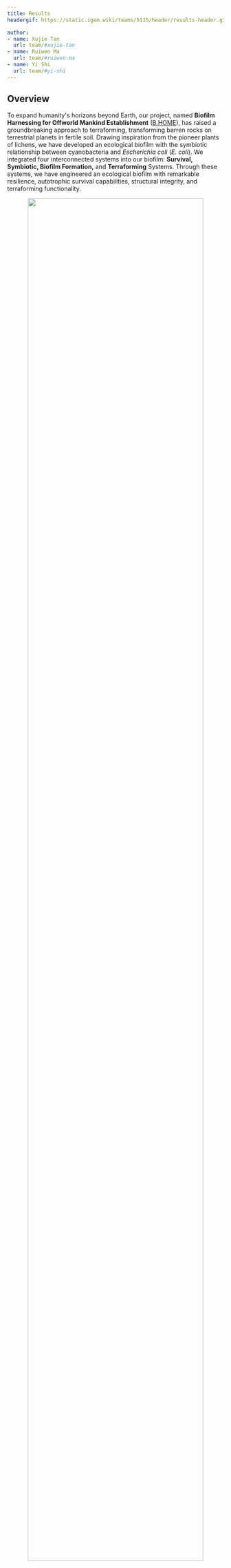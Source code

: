 ```yaml
---
title: Results
headergif: https://static.igem.wiki/teams/5115/header/results-header.gif

author:
- name: Xujie Tan
  url: team/#xujie-tan
- name: Ruiwen Ma
  url: team/#ruiwen-ma
- name: Yi Shi
  url: team/#yi-shi
---
```


## Overview

To expand humanity's horizons beyond Earth, our project, named **Biofilm Harnessing for Offworld Mankind Establishment** ([B.HOME](/description/#b-home-project-overview)), has raised a groundbreaking approach to terraforming, transforming barren rocks on terrestrial planets in fertile soil. Drawing inspiration from the pioneer plants of lichens, we have developed an ecological biofilm with the symbiotic relationship between cyanobacteria and *Escherichia coli* (*E. coli*). We integrated four interconnected systems into our biofilm: **Survival, Symbiotic, Biofilm Formation,** and **Terraforming** Systems. Through these systems, we have engineered an ecological biofilm with remarkable resilience, autotrophic survival capabilities, structural integrity, and terraforming functionality.

<div style="text-align: center;">
    <img src="https://static.igem.wiki/teams/4765/wiki/jzk/description-figure7.png" style='width:90%'>
    <br>
    <div>
        <p><small style="color: gray">Figure 1: Systems Overview<br>B.HOME is composed of four interconnected systems: Survival, Symbiotic, Biofilm Formation, and Terraforming Systems</small></p>
    </div>
</div>



## 1. Survival System

In the Survival System, we introduced **Anti-UV Module**, **Anti-Freeze Module** and **Anti-Desiccation Module** to arm our biofilm with the necessary adaptability against inhospitable conditions.

### Anti-UV Module

In the Anti-UV module, we introduced various **DNA repair or binding proteins** (FEN1, XRCC1, and *Hypsibius exemplaris* mtSSB) (sequence details and functional characterization in [BBa_K4765018](https://parts.igem.org/Part:BBa_K4765018), [BBa_K4765019](https://parts.igem.org/Part:BBa_K4765019), and [BBa_K4765016](https://parts.igem.org/Part:BBa_K4765016)) and MAA producing enzymes (MysA/B/C/D/H, details in [Part:BBa_K4765118](https://parts.igem.org/Part:BBa_K4765118)) that regulate **UV-absorbing substances** to enhance *E. coli*'s resistance to UV radiation.


We employed the [Colony-Forming Unit](/experiments/#cfu-counting) (CFU) assay. After plasmid transformation and plating, we shielded half of the agar plate from UV light using a black paperboard, while the other half was exposed to UV irradiation (6W power) with combined wavelengths of 254 nm and 365 nm for 10 seconds.

<div style="text-align: center;">
    <img src="https://static.igem.wiki/teams/4765/wiki/results-wyj/uv.jpg" style='width:50%'>
    <br>
    <div>
        <p><small style="color: gray">Figure 2: Anti-UV Assay<br>
            After plating, half of the plate is exposed to UV radiation. In the initial phase of assay development, we tried to shield the place with a smaller paperboard (shown on the right). We found the boundary of UV vs not-irradiated is not clear, and there is no need to try smaller paperboard. For CFU, it is better to UV the entire plate or not, to avoid counting confusion at the boundary.</small></p>
    </div>
</div>


Our experimental results demonstrated that most DNA repair and binding proteins exhibited **a higher survival rate** compared to plain *E. coli*, indicating improved anti-UV tolerance, especially XRCC1 and FEN1. We hypothesized that these proteins function by aiding in DNA repair or binding to DNA, thus shielding chromatin from hydroxyl radicals induced by UV radiation. Interestingly, we observed that the expression of green fluorescence [stayGold (BBa_K4162001)](https://parts.igem.org/Part:BBa_K4162001) in *E. coli*, intended as a negative control, significantly increased the survival rate. We suspected that this effect may be due to fluorescent protein absorbing a certain amount of UV radiation through structural changes.

<div style="text-align: center;">
    <img src="https://static.igem.wiki/teams/4765/wiki/results-wyj/uvresults.png" style='width:40%'>
    <br>
    <div>
        <p><small style="color: gray">Figure 3: Survival Rate after UV Exposure<br> Percentage of viable <em>E. coli</em> expressing proteins following UV radiation exposure<br> (Note: The quantitative graph is based on the whole plate CFU to avoid the blurriness at the boundaries of the paperboard-shielded area from UV.)</small></p>
    </div>
</div>



### Anti-Freeze Module

AnAFP (details in [BBa_K4765015](https://parts.igem.org/Part:BBa_K4765015)) is an anti-freeze protein derived from *Ammopiptanthus nanus*, we heterologously expressed  AnAFP in *E. coli*, endowing the bacteria with anti-freeze capability.

To test the anti-freeze capability of AnAFP, we subjected *E. coli* expressing AnAFP to cold treatment at 0°C. Bacteria were placed on iced water, maintained in cold room, and samples were collected after 0, 24, 48, and 96 hours for CFU counting, and a survival rate curve was plotted. We did not use -30 or -80 degrees for testing, because *E. coli* stock is usually kept at those temperatures where bacteria can survive for years. Surviving at 0 degree would be very challenging for bacteria. We did not test the number of freeze-thawn cycles our bacteria could survive.

<div style="text-align: center;">
<img src="https://static.igem.wiki/teams/4765/wiki/zsl/anafp-protocol.png"
style='width:70%'>
<br>
<div>
<p><small style="color: gray">Figure 4: AnAFP Antifreeze Assay
   <br> CFU counting is performed at 0,24,48,96 hours under during treatment.</small></p>
</div>
</div>


As shown in the following figure, *E. coli* expressing AnAFP exhibited a higher survival rate under prolonged cold treatment conditions compared to *E. coli* transformed with an empty pET28 vector, indicating that **AnAFP expressing enables bacteria to possess anti-freeze ability**, surviving at 0 degree for extended time.

<div style="text-align: center;">
<img src="https://static.igem.wiki/teams/4765/wiki/zsl/anafp-survival-curve.png"
style='width:70%'>
<br>
<div>
<p><small style="color: gray">Figure 5: Survival Curves under Cold Treatment at 0°C<br>In the initial 48 hours, there was no significant difference in the survival rates between the experimental and control groups. However, after 48 hours, the survival rate of the experimental group was significantly higher than that of the control group.</small></p>
</div>
</div>



### Anti-Desiccation Module

*H. ex* mtSSB (details in [BBa_K4765016](https://parts.igem.org/Part:BBa_K4765016)) is a type of mitochondrial single-stranded DNA binding protein, it can prevent DNA damage during genotoxic stress.

In Anti-Desiccation Module, we tested the anti-desiccation capability of *E. coli* expressing [mtSSB alone](/description/#fn16), or co-expressing mtSSB, AnAFP and another TDP protein [SAHS 33020](https://parts.igem.org/Part:BBa_K2306003). Experiment was conducted as following: we centrifuged the liquid culture of the experimental groups, and removed the supernatant. Pellets are dried for 6.5 hr in SpeedVac under 4°C .Finally, the pellets are weighed and resuspended in LB medium and diluted 10^5^-fold for [CFU counting](/experiments/#cfu-counting).

<div style="text-align: center;">
<img src="https://static.igem.wiki/teams/4765/wiki/zsl/anti-desiccation-protocol.png"
style='width:70%'>
<br>
<div>
<p><small style="color: gray">Figure 6: Desiccation Survival Assay
   <br> CFU counting is performed after dried in SppedVac for 6.5 hours.</small></p>
</div>
</div>


As shown below, we observed that *H. ex* mtSSB has a comparable anti-desiccation capability with SAHS&nbsp;33020. When both *H. ex* mtSSB and SAHS&nbsp;33020 are co-expressed, *E. coli* exhibits a higher survival rate under desiccation compared to *E. coli* expressing these two proteins individually. Furthermore, altering the order of these three proteins in ribozyme-assistant polycistronic expression plasmid does not affect the survival rate of *E. coli*.

<div style="text-align: center;">
<img src="https://static.igem.wiki/teams/4765/wiki/zsl/connected-anti-desiccation-capability-2.png"
style='width:40%'>
<br>
<div>
<p><small style="color: gray">Figure 7: CFU colony Count of All the Groups after Drying
   <br> The <em>E. coli</em> expressing <em>H.ex</em> mtSSB, SAHS 33020 and AnAFP together showed higher CFU counts after drying compared to <em>E.coli</em> expresssing <em>H. ex</em> mtSSB and SAHS33020 individually. Futhermore there's no significant difference between the two <em>E. coli</em>s with rearranged CDS positions. Mean values from three rounds of indepdent experiments are shown. Huge error bars suggest variations between rounds of experiments.</small></p>
</div>
</div>



## 2. Symbiotic System

In the symbiotic system, we adopted the approach from the [ShanghaiTech iGEM 2022](https://2022.igem.wiki/shanghaitech-china/) project, wherein we introduced the fructofuranosidase enzyme (SacC) (details in [BBa_K4115017](https://parts.igem.org/Part:BBa_K4115017)) into *E. coli* to promote the hydrolysis of sucrose into fructose and glucose, enabling *E. coli* to sefficiently utilize sucrose as a carbon source.


We measure the growth curve through measuring optical density at a wavelength of 600 nm (OD~600~).

<div style="text-align: center;">
    <img src="https://static.igem.wiki/teams/4765/wiki/results-wyj/sacprotocol.png" style='width:80%'>
    <br>
    <div>
        <p><small style="color: gray">Figure 8: Growth Curve Assay<br> Cultured sucrose-utilizing (SacC) and plain <em>E. coli</em> in nutrient-supplemented M9 medium to measure the growth curve by tracking OD<sub>600</sub>.</small></p>
    </div>
</div>

Our experimental findings demonstrated that all bacterial groups reached a growth plateau approximately 7.5 hours. Notably, *E. coli* expressing SacC exhibited similar growth patterns to empty *E. coli* using glucose, indicating their **effective utilization of sucrose**.

During the experiment's progression, we observed a slight decrease in growth curves across all groups after reaching their peak, with OD~600~ remaining below 0.2. To investigate this phenomenon, we hypothesized that after a couple of hours *E. coli* might lack specific growth factors to support further growth.

To pinpoint the limiting factors, we conducted a follow-up experiment at the 25-hour mark, isolating several tubes from empty *E. coli* cultures supplemented with carbon source, CaCl~2~ or MgSO~4~. Our results indicated that the growth curve notably improved upon the addition of MgSO~4~, suggesting that MgSO4 was the **limiting growth factor**.

<div style="text-align: center;">
    <img src="https://static.igem.wiki/teams/4765/wiki/results-wyj/sacresult-1.png" style='width:90%'>
    <br>
    <div>
        <p><small style="color: gray">Figure 9: Growth Curve of SacC Experiments<br> Growth Curve of <em>E. coli</em> in M9 minimal medium with carbon source and extra nutrient factor</small></p>
    </div>
</div>



## 3. Biofilm Formation System

We've designed a biofilm formation system with two key components. The first involves surface displaying Antigen/Nanobody (Ag/Nb)  through intimin to mediate **the binding between *E. coli* strains**. The second utilizes initimin-lectin fusion to facilitate **the binding between *E. coli* and cyanobacteria**.

### *E. coli - E. coli* Binding

To confirm biofilm formation through intimin-Ag/Nb, we employed both [aggregation experiments](/experiments/#e-coli-aggregation-assay) and [fluorescence microscopy imaging](/experiments/#biofilm-growth-imaging) to demonstrate its ability to mediate biofilm formation.

In the aggregation experiments, We combined cultures of *E. coli* expressing intimin-Ag1/Nb1, intimin-Ag2/Nb2 and intimin-Ag3/Nb3, and allowed them to settle. We measured the OD~600~ of the supernatant at 0, 3, 6 hours to reflect the bacteria quantity remaining in the supernatant (details in [BBa_K4765106](https://parts.igem.org/Part:BBa_K4765106))

<div style="text-align: center;">
<img src="https://static.igem.wiki/teams/4765/wiki/yzm/ecoliecoli-3.png"
style='width:65%'>
<br>
<div>
<p><small style="color: gray">Figure 10: Aggregation Assay Using Optical Density (OD<sub>600</sub>) Measurements<br>The OD values of the cultures were standardized using LB KanR medium. OD~600~ 1 is equivilant to 10^8^ bacterial particles per mL.</small></p>
</div>
</div>

We observed that at 3 hours, in the aTc-induced *E. coli* samples, bacteria percentage remaining in the supernatant was significantly lower compared to the uninduced samples. This indicates that the intimin-Ag/Nb pairs can **effectively promote** the binding between *E. coli*.

<div style="text-align: center;">
<img src="https://static.igem.wiki/teams/4765/wiki/yzm/intimin-pairs.jpg"
style='width:50%'>
<br>
<div>
<p><small style="color: gray">Figure 11: Bacteria Percentage Remaining in the Supernatant at the 3rd Hour<br> The bacterial quantity in the supernatant is quantified by OD<sub>600</sub>(1 OD<sub>600</sub> corresponds to 10<sup>8</sup> bacterial particles).</small></p>
</div>
</div>


We also employed microscopy imaging to observe the growth and expansion of biofilm. Glass slides were treated with PDL (Poly-D-Lysine) for 10 seconds, followed by mixing *E. coli* expressing intimin-Ag3 ([BBa_K4765105](https://parts.igem.org/Part:BBa_K4765105)) and intimin-Nb3 + mScarlet ([BBa_K4765133](https://parts.igem.org/Part:BBa_K4765133)) on these slides. After several washes with LB KanR medium, 500 μL of LB KanR medium was added. The location of the founder cell was determined, and imaging was initiated on the microscope stage at 25°C, capturing photographs at 0, 2, and 5.5 hours or time-laspse with 5-minute interval. A bacterial lawn covering the field at the end of image.

<div style="text-align: center;">
<img src="https://static.igem.wiki/teams/4765/wiki/jzk/results-figure12.png"
style='width:65%'>
<br>
<div>
<p><small style="color: gray">Figure 12: Visualization of Biofilm Formation Using Fluorescence Microscopy Imaging<br>The glass slides were treated with Poly-L-Lysine for 10 seconds before cell mixing.</small></p>
</div>
</div>

As illustrated in the following figure, the presence of Ag/Nb pairs on the surface enables two different strains of bacteria to coexist harmoniously by attaching to each other in an appropriate ratio. This coexistence is evident even at 5.5 hours, as both strains of bacteria remain within the field of view.

<div style="text-align: center;">
<img src="https://static.igem.wiki/teams/4765/wiki/yzm/2.jpg"
style='width:60%'>
<br>
<div>
<p><small style="color: gray">Figure 13: Biofilm Growth at 0, 2, and 5.5 Hours<br>Brightfield and fluorescence images were captured under a 150x objective lens. </small></p>
</div>
</div>


In the video that follows, we present additional evidence of bacterial growth and division within our biofilm, where bacteria bound by Ag/Nb pairs can be observed continuously dividing. The fluorescent cells in the video consistently undergo cell division throughout the entire recording.

<div style="text-align: center;">
<img src="https://static.igem.wiki/teams/4765/wiki/zsl/ag3-nocolor-nb3-red-final-2.gif"
style='width:40%'>
<br>
<div>
<p><small style="color: gray">Figure 14: Visualization of Biofilm Formation through Microscopy Imaging<br>Magnification: 150x <br>Fluoresence images were captured with 5-minute interval. Comparing the starting and ending brightfield images, several bacteria grow into a bacterial lawn in about 8 hours.<br>
</small></p>
</div>
</div>


These results collectively demonstrate that intimin-Ag/Nb fusion can mediate specific binding between *E. coli* and effectively promote biofilm formation.

### Cyanobacteria - *E. coli*

To confirm the binding between cyanobacteria and *E. coli*, we mixed *E. coli* strains displaying lectins on their surfaces with the corresponding cyanobacteria and allowed them to settle. We measured the OD~600~,~685~ of the supernatant at 0, 2, 6, and 24 hours to assess the remaining *E.coli* / cyanobacteria in the supernatant (details in [BBa_K4765109](https://parts.igem.org/Part:BBa_K4765109), [BBa_K4765110](https://parts.igem.org/Part:BBa_K4765110))

<div style="text-align: center;">
<img src="https://static.igem.wiki/teams/4765/wiki/yzm/cyano-e-coli-3.png" style='width:65%'>
<br>
<div>
<p><small style="color: gray">Figure 15: Aggregation Assay Using Optical Density (OD<sub>600, 685</sub>) Measurements<br>The OD values of the cultures were standardized using CoBG-11 medium</small></p>
</div>
</div>

As shown below, we observed that after 6 hours, in both aTc-induced *E. coli* / cyanobacteria samples,  bacteria percentage of bacteria remaining in the supernatant was significantly lower compared to the uninduced samples. This suggests that intimin-lectin can mediate the specific binding between *E. coli* and cyanobacteria, thereby accelerating the aggregation process.

<div style="text-align: center;">
<img src="https://static.igem.wiki/teams/4765/wiki/yzm/lca-mvn3.jpg"
style='width:80%'>
<br>
<div>
<p><small style="color: gray">Figure 16: Bacteria Percentage Remaining in the Supernatant 6h after Mixation<br> A: intimin-LCA <em>E.coli</em> / <em>Synechococcus elongatus</em>  B: intimin-MVN <em>E.coli</em> / <em>Microcystis aeruginosa</em> <br>The bacterial quantity in the supernatant is quantified by OD<sub>600</sub> and OD<sub>685</sub>. 
</small></p>
</div>
</div>


For aTc-induced intimin-MVN *E.coli* / *Microcystis aeruginosa* mixed samples, while the final number of bacteria remaining in the supernatant showed no significant difference compared to the uninduced bacteria. However, the bacterial count at 2 hours and 6 hours was significantly lower than the uninduced bacteria, suggesting that the introduction of lectins contributes to aggregation process.

For aTc-induced intimin-LCA *E.coli* / *Synechococcus elongatus* mixed samples, the number of bacteria remaining in the supernatant at 2 hours showed no significant difference compared to the uninduced bacteria. Still, the bacterial count at 6 hours and 24 hours was significantly lower than the uninduced bacteria.

The differences in sedimentation patterns may arise from variations in cyanobacterial species and differences in the affinity of adhesins. Nonetheless, these observations support the idea that expressing intimin-lectin in *E.coli* can mediate the specific binding between *E.coli* and cyanobacteria, thereby promoting biofilm formation process.

<div style="text-align: center;">
<img src="https://static.igem.wiki/teams/4765/wiki/yzm/lca-mvn-time.jpg"
style='width:300%'>
<br>
<div>
<p><small style="color: gray">Figure 17: Bacteria Remaining in the Supernatant at 0,2,6,24 Hours<br> A: intimin-LCA <em>E.coli</em> / <em>Synechococcus elongatus</em>  B: intimin-MVN <em>E.coli</em> / <em>Microcystis aeruginosa</em><br>The bacterial quantity in the supernatant is quantified by OD<sub>600</sub> (1 OD<sub>600</sub> corresponds to 10<sup>8</sup> bacterial particles)
</small></p>
</div>
</div>



## 4. Terraforming System

### EPS Module

To validate the adhesion effects of EPS (details in [BBa_K4765121](https://parts.igem.org/Part:BBa_K4765121) and [BBa_K4765122](https://parts.igem.org/Part:BBa_K4765122)), we performed microscopy imaging using a chamber-based approach. After mixing the *E.coli* expressing EPS with bacteria only expressing stayGold, it was forcefully pipetted ten times before loading into the flow chamber. Subsequently, we conducted fluorescence microscopy imaging. We applied two different force on culture media to wash the flow chamber with different speed, and observed whether the EPS-expressing *E.coli* could remain adhered to the glass surface.

<div style="text-align: center;">
<img src="https://static.igem.wiki/teams/4765/wiki/yzm/flow-chamber.jpg"
style='width:80%'>
<br>
<div>
<p><small style="color: gray">Figure 18: Schematic of the Flow Chamber Device for EPS Experiments<br>This figure illustrates the setup of the flow chamber, and applying wash through a piping for conducting wash experiments.<br>
</small></p>
</div>
</div>


In Figure 19, the two left images under lower-speed washing, EPS-expressing *E. coli* cells (red fluorescence indicated by white arrows) maintained adhesion to the glass surface for an extended period without being dislodged, while the control group (green fluorescence) was washed away. In the two right images, subjecting adherent *E. coli*  to more intense washing removed non-adherent cells completely. However, EPS-expressing *E. coli* cells (white arrows) could still adhere to the glass surface for a considerable time. This indicates that EPS effectly promotes *E. coli* adhesion.

<div style="text-align: center;">
<img src="https://static.igem.wiki/teams/4765/wiki/zsl/150x-low-pdl-gp-1-blow-final.jpg"
style='width:80%'>
<br>
<div>
<p><small style="color: gray">Figure 19. Fluorescence Microscopy Imaging (150x) of <em>E.coli</em> Adhesion<br>All four images were captured from the same field of view, showing <em>E.coli</em> adhesion under different washing conditions. The two images on the left depict bacterial adhesion over an extended period under mild washing, while the two images on the right show bacterial adhesion still remains under stronger washing.<br>
</small></p>
</div>
</div>

In the following video, we further demonstrated the adhesion process of EPS-expressing *E. coli* cells (red fulorescence indicated by white arrows) during the aforementioned washing procedures.

<div style="text-align: center;">
<img src="https://static.igem.wiki/teams/4765/wiki/zsl/150x-low-pdl-gp-1-blow-final.gif"
style='width:40%'>
<br>
<div>
<p><small style="color: gray">Figure 20: Visualization of <em>E.coli</em> Adhesion through Fluorescence Microscopy<br>Magnification: 150x <br>Fluoresence images were captured with 200ms interval<br>
</small></p>
</div>
</div>


These results collectively affirm that EPS effectively mediates *E. coli* adhesion to surfaces, thereby enhancing the terraforming process.


## 5. Software Validation

This year, we developed a [software tool](http://54.169.242.254:5000/) for quantitatively design ribozyme-assisted polycistronic co-expression system. We also performed experimental validation for our software, as shown in [BBa_K4765129](https://parts.igem.org/Part:BBa_K4765129).

We inserted different stem-loops between stayGold and Twister P1, and compared the red-green fluorescence intensity ratio to assess **the stem-loop's ability to prevent [mRNA degradation](/software/#assumption-1-2)**.

<div style="text-align: center;">
<img src="https://static.igem.wiki/teams/4765/wiki/results-wyj/1292.png"
style='width:60%'>
<br>
<div>
<p><small style="color: gray">Figure 21: Biobricks in BBa_K4765129.<br>BBa_K765129 includes promoter, stayGold, Twister P1 (self-cleaving ribozyme), mScarlet, and terminator.
</small></p>
</div>
</div>

:::Stem-loops
nsl: no stem-loop
liu2023: natural occurred, described [previously](https://doi.org/10.1021/acssynbio.2c00416)
new2/6/10 & old6/10: stem-loops designed by our software with different free energy change of reaction

```
nsl:     5-AAACACCCACCACAAUUUCCACCGUUU UUUGU-3
liu2023: 5-AAACACCCACCACAAUUUCCACCGUUU CCCGACGCUUCGGCGUCGGG UUUGU-3
new2:    5-AAACACCCACCACAAUUUCCACCGUUU CCCCGUCGGCUGCU UUUGU-3
new6:    5-AAACACCCACCACAAUUUCCACCGUUU AGACGCUCGGCGUCCU UUUGU-3
new10:   5-AAACACCCACCACAAUUUCCACCGUUU ACUGGGGGGAUCGAGGUCUUU UUUGU-3
old6:    5-AAACACCCACCACAAUUUCCACCGUUU AGACGCUCGGCGUCCU UUUGU-3
old10:   5-AAACACCCACCACAAUUUCCACCGUUU GGCGGCGCUACAGCGUCGU UUUGU-3
```

:::

Our experimental findings unveiled a clear connection: as the change in free energy (ΔG) within the reaction decreases, mRNA stability increases, resulting in a higher GFP/RFP ratio. In summary, designing stem-loops with lower ΔG values enhances their ability to shield mRNA from degradation.

<div style="text-align: center;">
<img src="https://static.igem.wiki/teams/4765/wiki/results-wyj/ribozyme-czy.jpg"
style='width:70%'>
<br>
<div>
<p><small style="color: gray">Figure 22: The relationship between the free enegy of stem-loop and GFP/OD and RFP/OD.<br>
Bacteria were cultured without IPTG, both GFP and RFP signal were driven by the T7 leaky promoter. In cells with higher leaky, stronger RFP/OD were observed. RFP signal is from the mScarlet CDS before T7 terminator, which uses the stem-loop structure formed by the terminator, and is most stable. We suggest to put the CDS needed most at the last position.
</small></p>
</div>
</div>

<div style="text-align: center;">
<img src="https://static.igem.wiki/teams/4765/wiki/czy/result.svg"
style='width:50%'>
<br>
<div>
<p><small style="color: gray">Figure 23: The relationship between the free enegy of stem-loop and mRNA degradation rate.
</small></p>
</div>
</div>



**In summary, the four Survival, Symbiotic, Biofilm Formation and Terraforming Systems for our biofilm, all have been made and test. All performed as designed. Having them together in one bacteria will be our choice of terraforming space explorer - B.HOME v1** ([BBa_K4765140](https://parts.igem.org/Part:BBa_K4765140)). We are also in the process of using shuttle test ([BBa_K4765130](https://parts.igem.org/Part:BBa_K4765130)) to empower cyanobacteria with Anti-UV Module, Anti-Freeze Module and Anti-Desiccation capabilities.

The composite part [BBa_K4765129](https://parts.igem.org/Part:BBa_K4765129) represents **a novel strategy to employ 3' stem-loops for regulating mRNA stability and targeted protein levels, especially during polycistronic experssion**. It also provides opportunity to examine various natural occurring stem-loops sequences from sequencing databases, and could be a useful tool to uncover novel RNA regulation mechanisms.
